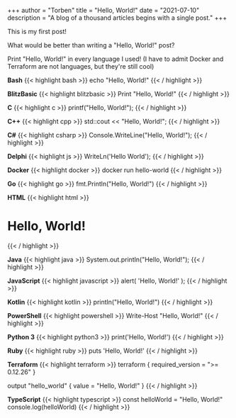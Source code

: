 +++
author = "Torben"
title = "Hello, World!"
date = "2021-07-10"
description = "A blog of a thousand articles begins with a single post."
+++

This is my first post!

What would be better than writing a "Hello, World!" post?

Print "Hello, World!" in every language I used! (I have to admit Docker and Terraform are not languages, but they're still cool)

**Bash** 
{{< highlight bash >}}
echo "Hello, World!"
{{< / highlight >}}

**BlitzBasic**
{{< highlight blitzbasic >}}
Print "Hello, World!"
{{< / highlight >}}

**C**
{{< highlight c >}}
printf("Hello, World!");
{{< / highlight >}}

**C++**
{{< highlight cpp >}}
std::cout << "Hello, World!";
{{< / highlight >}}

**C#**
{{< highlight csharp >}}
Console.WriteLine("Hello, World!");
{{< / highlight >}}

**Delphi**
{{< highlight js >}}
WriteLn('Hello World');
{{< / highlight >}}

**Docker**
{{< highlight docker >}}
docker run hello-world
{{< / highlight >}}

**Go**
{{< highlight go >}}
fmt.Println("Hello, World!")
{{< / highlight >}}

**HTML**
{{< highlight html >}}
<h1>Hello, World!</h1>
{{< / highlight >}}

**Java**
{{< highlight java >}}
System.out.println("Hello, World!");
{{< / highlight >}}

**JavaScript**
{{< highlight javascript >}}
alert( 'Hello, World!' );
{{< / highlight >}}

**Kotlin**
{{< highlight kotlin >}}
println("Hello, World!")
{{< / highlight >}}

**PowerShell**
{{< highlight powershell >}}
Write-Host "Hello, World!"
{{< / highlight >}}

**Python 3**
{{< highlight python3 >}}
print('Hello, World!')
{{< / highlight >}}

**Ruby**
{{< highlight ruby >}}
puts 'Hello, World!'
{{< / highlight >}}

**Terraform** 
{{< highlight terraform >}}
terraform {
required_version = ">= 0.12.26"
}

output "hello_world" {
value = "Hello, World!"
}
{{< / highlight >}}

**TypeScript**
{{< highlight typescript >}}
const helloWorld = "Hello, World!"
console.log(helloWorld)
{{< / highlight >}}
